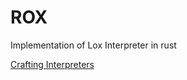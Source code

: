 # ROX

Implementation of Lox Interpreter in rust

[Crafting Interpreters](https://craftinginterpreters.com/contents.html)

